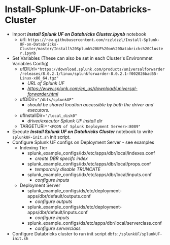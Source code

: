 # Install-Splunk-UF-on-Databricks-Cluster

* Import ***Install Splunk UF on Databricks Cluster.ipynb*** notebook
  * url: `https://raw.githubusercontent.com/rzzldzzl/Install-Splunk-UF-on-Databricks-Cluster/master/Install%20Splunk%20UF%20on%20Databricks%20Cluster.ipynb`
* Set Variables (These can also be set in each Cluster's Environmnet Variables Config)
  * ufDlUrl=`"https://download.splunk.com/products/universalforwarder/releases/8.0.2.1/linux/splunkforwarder-8.0.2.1-f002026bad55-Linux-x86_64.tgz"`
    * *URL of Splunk UF*
    * *https://www.splunk.com/en_us/download/universal-forwarder.html*
  * ufDlDir=`"/dbfs/splunkUF"`
    * *should be shared location accessible by both the driver and executors.*
  * ufInstallDir=`"/local_disk0"`
    * *driver/executor Splunk UF install dir*
  * TARGETURI=`"<FQDN of Splunk Deployment Server>:8089"`
* Execute ***Install Splunk UF on Databricks Cluster*** notebook to write `splunkUF-init.sh` init script.
* Configure Splunk UF configs on Deployment Server - see examples
  * Indexing Tier
    * splunk_example_configs/idx/etc/apps/dbr/local/indexes.conf
      * *create DBR specifc index*
    * splunk_example_configs/idx/etc/apps/dbr/local/props.conf
      * *temporarily disable TRUNCATE*
    * splunk_example_configs/idx/etc/apps/dbr/local/inputs.conf
      * *configure inputs*
  * Deployment Server
    * splunk_example_configs/ds/etc/deployment-apps/dbr/default/outputs.conf
      * *configure outputs*
    * splunk_example_configs/ds/etc/deployment-apps/dbr/default/inputs.conf
      * *configure inputs*
    * splunk_example_configs/ds/etc/apps/dbr/local/serverclass.conf
      * *configure serverclass*
* Configure Databricks cluster to run init script `dbfs:/splunkUF/splunkUF-init.sh`
